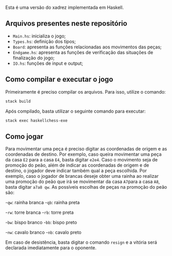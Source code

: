Esta é uma versão do xadrez implementada em Haskell.

## Arquivos presentes neste repositório

- `Main.hs`: inicializa o jogo;
- `Types.hs`: definição dos tipos;
- `Board`: apresenta as funções relacionadas aos movimentos das peças; 
- `Endgame.hs`: apresenta as funções de verificação das situações de finalização do jogo;
- `IO.hs`: funções de input e output;

## Como compilar e executar o jogo
Primeiramente é preciso compilar os arquivos. Para isso, utilize o comando:

```sh
stack build
```
Após compilado, basta utilizar o seguinte comando para executar:

```sh
stack exec haskellchess-exe
```

## Como jogar
Para movimentar uma peça é preciso digitar as coordenadas de origem e as coordenadas de destino. Por exemplo, caso queira movimentar uma peça da casa `E2` para a casa `E4`, basta digitar `e2e4`.
Caso o movimento seja de promoção do peão, além de indicar as coordenadas de origem e de destino, o jogador deve indicar também qual a peça escolhida. Por exemplo, caso o jogador de brancas deseje obter uma rainha ao realizar uma promoção do peão que irá se movimentar da casa `A7`para a casa `A8`, basta digitar `a7a8 qw`.
As possíveis escolhas de peças na promoção do peão são:

-`qw`: rainha branca       -`qb`: rainha preta

-`rw`: torre branca        -`rb`: torre preta

-`bw`: bispo branco        -`bb`: bispo preto

-`nw`: cavalo branco       -`nb`: cavalo preto

Em caso de desistência, basta digitar o comando `resign` e a vitória será declarada imediatamente para o oponente.
